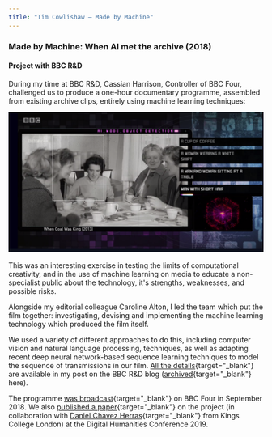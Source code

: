 ```yaml
---
title: "Tim Cowlishaw — Made by Machine"
---
```


### Made by Machine: When AI met the archive (2018)
#### Project with BBC R&D

During my time at BBC R&D, Cassian Harrison, Controller of BBC Four, challenged us to produce a one-hour documentary programme, assembled from existing archive clips, entirely using machine learning techniques:

![A screenshot from the programme – a clip from a black and white documentary overlaid with graphics showing the objects identified in the scene by a machine learning algorithm](/assets/img/made_by_machine.png)

This was an interesting exercise in testing the limits of computational creativity, and in the use of machine learning on media to educate a non-specialist public about the technology, it's strengths, weaknesses, and possible risks.

Alongside my editorial colleague Caroline Alton, I led the team which put the film together: investigating, devising and implementing the machine learning technology which produced the film itself.

We used a variety of different approaches to do this, including computer vision and natural language processing, techniques, as well as adapting recent deep neural network-based sequence learning techniques to model the sequence of transmissions in our film. [All the details](https://www.bbc.co.uk/rd/blog/2018-10-artificial-intelligence-archive-television-bbc4){target="_blank"} are available in my post on the BBC R&D blog ([archived](/assets/docs/madebymachine.pdf){target="_blank"} here).

The programme [was broadcast](https://www.bbc.co.uk/programmes/b0bhwk3p){target="_blank"} on BBC Four in September 2018. We also [published a paper](https://dev.clariah.nl/files/dh2019/boa/0114.html){target="_blank"} on the project (in collaboration with [Daniel Chavez Herras](http://elusivepixel.com/about/){target="_blank"} from Kings College London) at the Digital Humanities Conference 2019.
